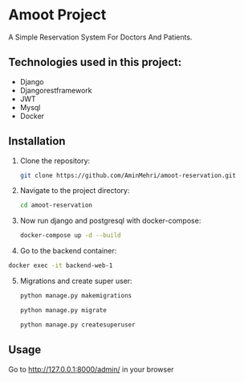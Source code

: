 # Amoot Project

A Simple Reservation System For Doctors And Patients.

## Technologies used in this project:

- Django
- Djangorestframework
- JWT
- Mysql
- Docker

## Installation

1. Clone the repository:
    ```bash
    git clone https://github.com/AminMehri/amoot-reservation.git
    ```
2. Navigate to the project directory:
    ```bash
    cd amoot-reservation
    ```
3. Now run django and postgresql with docker-compose:
    ```bash
    docker-compose up -d --build
    ```
4. Go to the backend container:
  ```bash
  docker exec -it backend-web-1
  ```
5. Migrations and create super user:
   ```bash
   python manage.py makemigrations
   ```

   ```bash
   python manage.py migrate
   ```
   
   ```bash
   python manage.py createsuperuser
   ```
## Usage

Go to http://127.0.0.1:8000/admin/ in your browser

